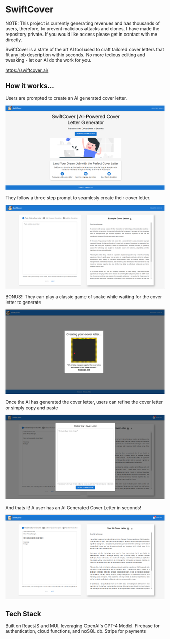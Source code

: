 # SwiftCover

NOTE: This project is currently generating revenues and has thousands of users, therefore, to prevent malicious attacks and clones, I have made the repository private. If you would like access please get in contact with me directly.

SwiftCover is a state of the art AI tool used to craft tailored cover letters that fit any job description within seconds. No more tedious editing and tweaking - let our AI do the work for you.


https://swiftcover.ai/

## How  it works...

Users are prompted to create an AI generated cover letter.

![screenshot #1](./screenshot-1.png)

They follow a three step prompt to seamlesly create their cover letter.

![screenshot #2](./screenshot-2.png)

BONUS!! They can play a classic game of snake while waiting for the cover letter to generate

![screenshot #3](./screenshot-3.png)

Once the AI has generated the cover letter, users can refine the cover letter or simply copy and paste

![screenshot #4](./screenshot-4.png)

And thats it! A user has an AI Generated Cover Letter in seconds!

![screenshot #4](./screenshot-5.png)


## Tech Stack
Built on ReactJS and MUI, leveraging OpenAI's GPT-4 Model. Firebase for authentication, cloud functions, and noSQL db. Stripe for payments
